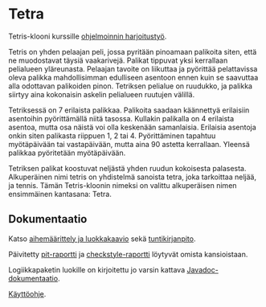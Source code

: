 # Tetra
Tetris-klooni kurssille [ohjelmoinnin harjoitustyö](https://github.com/javaLabra/Javalabra2016-3).

Tetris on yhden pelaajan peli, jossa pyritään pinoamaan palikoita siten, että ne muodostavat täysiä vaakarivejä. Palikat tippuvat yksi kerrallaan pelialueen yläreunasta. Pelaajan tavoite on liikuttaa ja pyörittää pelattavissa oleva palikka mahdollisimman edulliseen asentoon ennen kuin se saavuttaa alla odottavan palikoiden pinon. Tetriksen pelialue on ruudukko, ja palikka siirtyy aina kokonaisin askelin pelialueen ruutujen välillä.

Tetriksessä on 7 erilaista palikkaa. Palikoita saadaan käännettyä erilaisiin asentoihin pyörittämällä niitä tasossa. Kullakin palikalla on 4 erilaista asentoa, mutta osa näistä voi olla keskenään samanlaisia. Erilaisia asentoja onkin siten palikasta riippuen 1, 2 tai 4. Pyörittäminen tapahtuu myötäpäivään tai vastapäivään, mutta aina 90 astetta kerrallaan. Yleensä palikkaa pyöritetään myötäpäivään.

Tetriksen palikat koostuvat neljästä yhden ruudun kokoisesta palasesta. Alkuperäinen nimi tetris on yhdistelmä sanoista tetra, joka tarkoittaa neljää, ja tennis. Tämän Tetris-kloonin nimeksi on valittu alkuperäisen nimen ensimmäinen kantasana: Tetra.

## Dokumentaatio

Katso [aihemäärittely ja luokkakaavio](dokumentointi/aiheenKuvausJaRakenne.md) sekä [tuntikirjanpito](dokumentointi/tuntikirjanpito.md).

Päivitetty [pit-raportti](dokumentointi/pit/index.html) ja [checkstyle-raportti](dokumentointi/checkstyle/checkstyle.html) löytyvät omista kansioistaan.

Logiikkapaketin luokille on kirjoitettu jo varsin kattava [Javadoc-dokumentaatio](javadoc/index.html).

[Käyttöohje](dokumentointi/käyttöohjeet).
